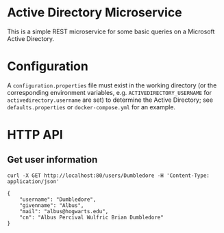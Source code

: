 # Active Directory Microservice
This is a simple REST microservice for some basic queries on a Microsoft
Active Directory.

# Configuration
A `configuration.properties` file must exist in the working directory
(or the corresponding environment variables, e.g. `ACTIVEDIRECTORY_USERNAME` for `activedirectory.username` are set) to
determine the Active Directory; see `defaults.properties` or `docker-compose.yml` for an example.

# HTTP API
## Get user information
`curl -X GET http://localhost:80/users/Dumbledore -H 'Content-Type:
application/json'`
```
{
    "username": "Dumbledore",
    "givenname": "Albus",
    "mail": "albus@hogwarts.edu",
    "cn": "Albus Percival Wulfric Brian Dumbledore"
}
```

